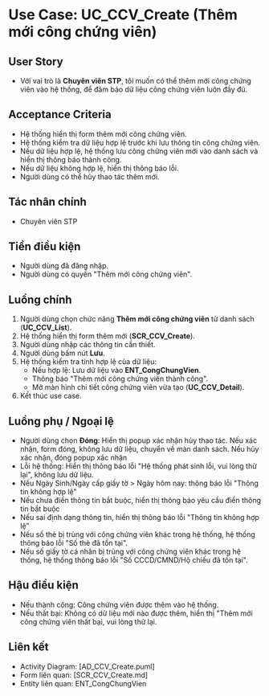 # Use Case: UC_CCV_Create (Thêm mới công chứng viên)

## User Story
- Với vai trò là **Chuyên viên STP**, tôi muốn có thể thêm mới công chứng viên vào hệ thống, để đảm bảo dữ liệu công chứng viên luôn đầy đủ.

## Acceptance Criteria
- Hệ thống hiển thị form thêm mới công chứng viên.
- Hệ thống kiểm tra dữ liệu hợp lệ trước khi lưu thông tin công chứng viên.
- Nếu dữ liệu hợp lệ, hệ thống lưu công chứng viên mới vào danh sách và hiển thị thông báo thành công.
- Nếu dữ liệu không hợp lệ, hiển thị thông báo lỗi.
- Người dùng có thể hủy thao tác thêm mới.

## Tác nhân chính
- Chuyên viên STP

## Tiền điều kiện
- Người dùng đã đăng nhập.
- Người dùng có quyền "Thêm mới công chứng viên".

## Luồng chính
1. Người dùng chọn chức năng **Thêm mới công chứng viên** từ danh sách (**UC_CCV_List**).
2. Hệ thống hiển thị form thêm mới (**SCR_CCV_Create**).
3. Người dùng nhập các thông tin cần thiết.
4. Người dùng bấm nút **Lưu**.
5. Hệ thống kiểm tra tính hợp lệ của dữ liệu:
   - Nếu hợp lệ: Lưu dữ liệu vào  **ENT_CongChungVien**.
   - Thông báo "Thêm mới công chứng viên thành công".
   - Mở màn hình chi tiết công chứng viên vừa tạo (**UC_CCV_Detail**).
6. Kết thúc use case.

## Luồng phụ / Ngoại lệ
- Người dùng chọn **Đóng**: Hiển thị popup xác nhận hủy thao tác. Nếu xác nhận, form đóng, không lưu dữ liệu, chuyển về màn danh sách. Nếu hủy xác nhận, đóng popup xác nhận
- Lỗi hệ thống: Hiển thị thông báo lỗi "Hệ thống phát sinh lỗi, vui lòng thử lại", không lưu dữ liệu.
- Nếu Ngày Sinh/Ngày cấp giấy tờ > Ngày hôm nay: thông báo lỗi "Thông tin không hợp lệ"
- Nếu chưa điền thông tin bắt buộc, hiển thị thông báo yêu cầu điền thông tin bắt buộc
- Nếu sai định dạng thông tin, hiển thị thông báo lỗi "Thông tin không hợp lệ"
- Nếu số thẻ bị trùng với công chứng viên khác trong hệ thống, hệ thống thông báo lỗi "Số thẻ đã tồn tại". 
- Nếu số giấy tờ cá nhân bị trùng với công chứng viên khác trong hệ thống, hệ thống thông báo lỗi "Số CCCD/CMND/Hộ chiếu đã tồn tại". 

## Hậu điều kiện
- Nếu thành công: Công chứng viên được thêm vào hệ thống.
- Nếu thất bại: Không có dữ liệu mới nào được thêm, hiển thị "Thêm mới công chứng viên thất bại, vui lòng thử lại.

## Liên kết
- Activity Diagram: [AD_CCV_Create.puml]
- Form liên quan: [SCR_CCV_Create.md]
- Entity liên quan: ENT_CongChungVien

